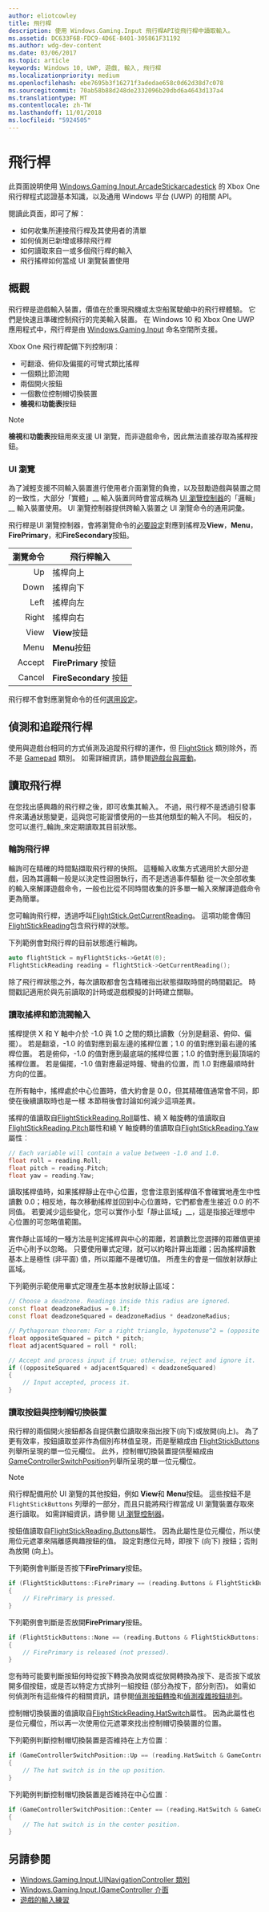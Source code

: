 ```yaml
---
author: eliotcowley
title: 飛行桿
description: 使用 Windows.Gaming.Input 飛行桿API從飛行桿中讀取輸入。
ms.assetid: DC633F6B-FDC9-4D6E-8401-305861F31192
ms.author: wdg-dev-content
ms.date: 03/06/2017
ms.topic: article
keywords: Windows 10, UWP, 遊戲, 輸入, 飛行桿
ms.localizationpriority: medium
ms.openlocfilehash: ebe7695b3f16271f3adedae658c0d62d38d7c078
ms.sourcegitcommit: 70ab58b88d248de2332096b20dbd6a4643d137a4
ms.translationtype: MT
ms.contentlocale: zh-TW
ms.lasthandoff: 11/01/2018
ms.locfileid: "5924505"
---
```

# <a name="flight-stick"></a>飛行桿

此頁面說明使用 [Windows.Gaming.Input.ArcadeStickarcadestick](https://docs.microsoft.com/uwp/api/windows.gaming.input.flightstick) 的 Xbox One 飛行桿程式認證基本知識，以及通用 Windows 平台 (UWP) 的相關 API。

閱讀此頁面，即可了解：

* 如何收集所連接飛行桿及其使用者的清單
* 如何偵測已新增或移除飛行桿
* 如何讀取來自一或多個飛行桿的輸入
* 飛行搖桿如何當成 UI 瀏覽裝置使用

## <a name="overview"></a>概觀

飛行桿是遊戲輸入裝置，價值在於重現飛機或太空船駕駛艙中的飛行桿體驗。 它們是快速且準確控制飛行的完美輸入裝置。 在 Windows 10 和 Xbox One UWP 應用程式中，飛行桿是由 [Windows.Gaming.Input](https://docs.microsoft.com/uwp/api/windows.gaming.input) 命名空間所支援。

Xbox One 飛行桿配備下列控制項︰

* 可翻滾、俯仰及偏擺的可彎式類比搖桿
* 一個類比節流閥
* 兩個開火按鈕
* 一個數位控制帽切換裝置
* **檢視**和**功能表**按鈕

> [!NOTE]
> **檢視**和**功能表**按鈕用來支援 UI 瀏覽，而非遊戲命令，因此無法直接存取為搖桿按鈕。

### <a name="ui-navigation"></a>UI 瀏覽

為了減輕支援不同輸入裝置進行使用者介面瀏覽的負擔，以及鼓勵遊戲與裝置之間的一致性，大部分「實體」__ 輸入裝置同時會當成稱為 [UI 瀏覽控制器](ui-navigation-controller.md)的「邏輯」__ 輸入裝置使用。 UI 瀏覽控制器提供跨輸入裝置之 UI 瀏覽命令的通用詞彙。

飛行桿是UI 瀏覽控制器，會將瀏覽命令的[必要設定](ui-navigation-controller.md#required-set)對應到搖桿及**View**，**Menu**，**FirePrimary**，和**FireSecondary**按鈕。

| 瀏覽命令 | 飛行桿輸入                  |
| ------------------:| ----------------------------------- |
|                 Up | 搖桿向上                         |
|               Down | 搖桿向下                       |
|               Left | 搖桿向左                       |
|              Right | 搖桿向右                      |
|               View | **View**按鈕                     |
|               Menu | **Menu**按鈕                     |
|             Accept | **FirePrimary** 按鈕              |
|             Cancel | **FireSecondary** 按鈕            |

飛行桿不會對應瀏覽命令的任何[選用設定](ui-navigation-controller.md#optional-set)。

## <a name="detect-and-track-flight-sticks"></a>偵測和追蹤飛行桿

使用與遊戲台相同的方式偵測及追蹤飛行桿的運作，但 [FlightStick](https://docs.microsoft.com/uwp/api/windows.gaming.input.flightstick) 類別除外，而不是 [Gamepad](https://docs.microsoft.com/uwp/api/Windows.Gaming.Input.Gamepad) 類別。 如需詳細資訊，請參閱[遊戲台與震動](gamepad-and-vibration.md)。

<!-- Flight sticks are managed by the system, therefore you don't have to create or initialize them. The system provides a list of connected flight sticks and events to notify you when a flight stick is added or removed.

### The flight stick list

The [FlightStick](https://docs.microsoft.com/uwp/api/windows.gaming.input.flightstick) class provides a static property, [FlightSticks](https://docs.microsoft.com/uwp/api/windows.gaming.input.flightstick#Windows_Gaming_Input_FlightStick_FlightSticks), which is a read-only list of flight sticks that are currently connected. Because you might only be interested in some of the connected flight sticks, we recommend that you maintain your own collection instead of accessing them through the `FlightSticks` property.

The following example copies all connected flight sticks into a new collection:

```cpp
auto myFlightSticks = ref new Vector<FlightStick^>();

for (auto flightStick : FlightStick::FlightSticks)
{
    // This code assumes that you're interested in all flight sticks.
    myFlightSticks->Append(flightStick);
}
```

### Adding and removing flight sticks

When a flight stick is added or removed, the [FlightStickAdded](https://docs.microsoft.com/uwp/api/windows.gaming.input.flightstick#Windows_Gaming_Input_FlightStick_FlightStickAdded) and [FlightStickRemoved](https://docs.microsoft.com/uwp/api/windows.gaming.input.flightstick#Windows_Gaming_Input_FlightStick_FlightStickRemoved) events are raised. You can register handlers for these events to keep track of the flight sticks that are currently connected.

The following example starts tracking a flight stick that's been added:

```cpp
FlightStick::FlightStickAdded += 
    ref new EventHandler<FlightStick^>([] (Platform::Object^, FlightStick^ args)
{
    // This code assumes that you're interested in all new flight sticks.
    myFlightSticks->Append(args);
});
```

The following example stops tracking a flight stick that's been removed:

```cpp
FlightStick::FlightStickRemoved += 
    ref new EventHandler<FlightStick^>([] (Platform::Object^, FlightStick^ args)
{
    unsigned int indexRemoved;

    if (myFlightSticks->IndexOf(args, &indexRemoved))
    {
        myFlightSticks->RemoveAt(indexRemoved);
    }
});
```

### Users and headsets

Each flight stick can be associated with a user account to link their identity to their gameplay, and can have a headset attached to facilitate voice chat or in-game features. To learn more about working with users and headsets, see [Tracking users and their devices](input-practices-for-games.md#tracking-users-and-their-devices) and [Headset](headset.md). -->

## <a name="reading-the-flight-stick"></a>讀取飛行桿

在您找出感興趣的飛行桿之後，即可收集其輸入。 不過，飛行桿不是透過引發事件來溝通狀態變更，這與您可能習慣使用的一些其他類型的輸入不同。 相反的，您可以進行_輪詢_來定期讀取其目前狀態。

### <a name="polling-the-flight-stick"></a>輪詢飛行桿

輪詢可在精確的時間點擷取飛行桿的快照。 這種輸入收集方式適用於大部分遊戲，因為其邏輯一般是以決定性迴圈執行，而不是透過事件驅動 從一次全部收集的輸入來解譯遊戲命令，一般也比從不同時間收集的許多單一輸入來解譯遊戲命令更為簡單。

您可輪詢飛行桿，透過呼叫[FlightStick.GetCurrentReading](https://docs.microsoft.com/uwp/api/windows.gaming.input.flightstick.GetCurrentReading)。 這項功能會傳回[FlightStickReading](https://docs.microsoft.com/uwp/api/windows.gaming.input.flightstickreading)包含飛行桿的狀態。

下列範例會對飛行桿的目前狀態進行輪詢。

```cpp
auto flightStick = myFlightSticks->GetAt(0);
FlightStickReading reading = flightStick->GetCurrentReading();
```

除了飛行桿狀態之外，每次讀取都會包含精確指出狀態擷取時間的時間戳記。 時間戳記適用於與先前讀取的計時或遊戲模擬的計時建立關聯。

### <a name="reading-the-joystick-and-throttle-input"></a>讀取搖桿和節流閥輸入

搖桿提供 X 和 Y 軸中介於 -1.0 與 1.0 之間的類比讀數（分別是翻滾、俯仰、偏擺）。 若是翻滾，-1.0 的值對應到最左邊的搖桿位置；1.0 的值對應到最右邊的搖桿位置。 若是俯仰，-1.0 的值對應到最底端的搖桿位置；1.0 的值對應到最頂端的搖桿位置。 若是偏擺，-1.0 值對應最逆時鐘、彎曲的位置，而 1.0 對應最順時針方向的位置。

在所有軸中，搖桿處於中心位置時，值大約會是 0.0，但其精確值通常會不同，即使在後續讀取時也是一樣 本節稍後會討論如何減少這項差異。

搖桿的值讀取自[FlightStickReading.Roll](https://docs.microsoft.com/uwp/api/windows.gaming.input.flightstickreading.Roll)屬性、繞 X 軸旋轉的值讀取自[FlightStickReading.Pitch](https://docs.microsoft.com/uwp/api/windows.gaming.input.flightstickreading.Pitch)屬性和繞 Y 軸旋轉的值讀取自[FlightStickReading.Yaw](https://docs.microsoft.com/uwp/api/windows.gaming.input.flightstickreading.Yaw)屬性︰

```cpp
// Each variable will contain a value between -1.0 and 1.0.
float roll = reading.Roll;
float pitch = reading.Pitch;
float yaw = reading.Yaw;
```

讀取搖桿值時，如果搖桿靜止在中心位置，您會注意到搖桿值不會確實地產生中性讀數 0.0；相反地，每次移動搖桿並回到中心位置時，它們都會產生接近 0.0 的不同值。 若要減少這些變化，您可以實作小型「靜止區域」__，這是指接近理想中心位置的可忽略值範圍。

實作靜止區域的一種方法是判定搖桿與中心的距離，若讀數比您選擇的距離值更接近中心則予以忽略。 只要使用畢式定理，就可以約略計算出距離；因為搖桿讀數基本上是極性 (非平面) 值，所以距離不是確切值。 所產生的會是一個放射狀靜止區域。

下列範例示範使用畢式定理產生基本放射狀靜止區域：

```cpp
// Choose a deadzone. Readings inside this radius are ignored.
const float deadzoneRadius = 0.1f;
const float deadzoneSquared = deadzoneRadius * deadzoneRadius;

// Pythagorean theorem: For a right triangle, hypotenuse^2 = (opposite side)^2 + (adjacent side)^2
float oppositeSquared = pitch * pitch;
float adjacentSquared = roll * roll;

// Accept and process input if true; otherwise, reject and ignore it.
if ((oppositeSquared + adjacentSquared) < deadzoneSquared)
{
    // Input accepted, process it.
}
```

### <a name="reading-the-buttons-and-hat-switch"></a>讀取按鈕與控制帽切換裝置

飛行桿的兩個開火按鈕都各自提供數位讀取來指出按下(向下)或放開(向上)。 為了更有效率，按鈕讀取並非作為個別布林值呈現，而是壓縮成由 [FlightStickButtons](https://docs.microsoft.com/uwp/api/windows.gaming.input.flightstickbuttons) 列舉所呈現的單一位元欄位。 此外，控制帽切換裝置提供壓縮成由[GameControllerSwitchPosition](https://docs.microsoft.com/uwp/api/windows.gaming.input.gamecontrollerswitchposition)列舉所呈現的單一位元欄位。

> [!NOTE]
> 飛行桿配備用於 UI 瀏覽的其他按鈕，例如 **View**和 **Menu**按鈕。 這些按鈕不是 `FlightStickButtons` 列舉的一部分，而且只能將飛行桿當成 UI 瀏覽裝置存取來進行讀取。 如需詳細資訊，請參閱 [UI 瀏覽控制器](ui-navigation-controller.md)。

按鈕值讀取自[FlightStickReading.Buttons](https://docs.microsoft.com/uwp/api/windows.gaming.input.flightstickreading.Buttons)屬性。 因為此屬性是位元欄位，所以使用位元遮罩來隔離感興趣按鈕的值。 設定對應位元時，即按下 (向下) 按鈕；否則為放開 (向上)。

下列範例會判斷是否按下**FirePrimary**按鈕。

```cpp
if (FlightStickButtons::FirePrimary == (reading.Buttons & FlightStickButtons::FirePrimary))
{
    // FirePrimary is pressed.
}
```

下列範例會判斷是否放開**FirePrimary**按鈕。

```cpp
if (FlightStickButtons::None == (reading.Buttons & FlightStickButtons::FirePrimary))
{
    // FirePrimary is released (not pressed).
}
```

您有時可能要判斷按鈕何時從按下轉換為放開或從放開轉換為按下、是否按下或放開多個按鈕，或是否以特定方式排列一組按鈕 (部分為按下，部分則否)。 如需如何偵測所有這些條件的相關資訊，請參閱[偵測按鈕轉換](input-practices-for-games.md#detecting-button-transitions)和[偵測複雜按鈕排列](input-practices-for-games.md#detecting-complex-button-arrangements)。

控制帽切換裝置的值讀取自[FlightStickReading.HatSwitch](https://docs.microsoft.com/uwp/api/windows.gaming.input.flightstickreading.HatSwitch)屬性。 因為此屬性也是位元欄位，所以再一次使用位元遮罩來找出控制帽切換裝置的位置。

下列範例判斷控制帽切換裝置是否維持在上方位置︰

```cpp
if (GameControllerSwitchPosition::Up == (reading.HatSwitch & GameControllerSwitchPosition::Up))
{
    // The hat switch is in the up position.
}
```

下列範例判斷控制帽切換裝置是否維持在中心位置︰

```cpp
if (GameControllerSwitchPosition::Center == (reading.HatSwitch & GameControllerSwitchPosition::Center))
{
    // The hat switch is in the center position.
}
```

<!--## Run the InputInterfacingUWP sample

The [InputInterfacingUWP sample _(github)_](https://github.com/Microsoft/Xbox-ATG-Samples/tree/master/Samples/System/InputInterfacingUWP) demonstrates how to use flight sticks and different kinds of input devices in tandem, as well as how these input devices behave as UI navigation controllers.-->

## <a name="see-also"></a>另請參閱

* [Windows.Gaming.Input.UINavigationController 類別](https://docs.microsoft.com/uwp/api/windows.gaming.input.uinavigationcontroller)
* [Windows.Gaming.Input.IGameController 介面](https://docs.microsoft.com/uwp/api/windows.gaming.input.igamecontroller)
* [遊戲的輸入練習](input-practices-for-games.md)